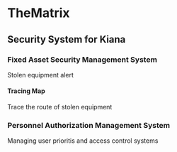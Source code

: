 # TheMatrix
## Security System for Kiana
### Fixed Asset Security Management System
Stolen equipment alert
#### Tracing Map
Trace the route of stolen equipment
### Personnel Authorization Management System
Managing user prioritis and access control systems
